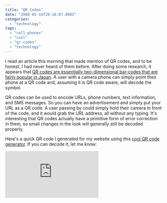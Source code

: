 ```yaml
---
title: "QR Codes"
date: "2008-05-14T20:16:07.000Z"
categories: 
  - "technology"
tags: 
  - "cell-phones"
  - "cool"
  - "qr-codes"
  - "technology"
---
```


I read an article this morning that made mention of QR codes, and to be honest, I had never heard of them before. After doing some research, it appears that [QR codes are essentially two-dimensional bar-codes that are fairly popular in Japan](http://en.wikipedia.org/wiki/QR_Code). A user with a camera phone can simply point their phone at a QR code and, assuming it is QR code aware, will decode the symbol.

QR codes can be used to encode URLs, phone numbers, text information, and SMS messages. So you can have an advertisement and simply put your URL as a QR code. A user passing by could simply hold their camera in front of the code, and it would grab the URL address, all without any typing. It's interesting that QR codes actually have a primitive form of error correction in them, so small changes in the look will generally still be decoded properly.

Here's a quick QR code I generated for my website using this [cool QR code generator](http://qrcode.kaywa.com/). If you can decode it, let me know:

![qrcode](http://qrcode.kaywa.com/img.php?s=8&d=http%3A%2F%2Fwww.duanestorey.com)
